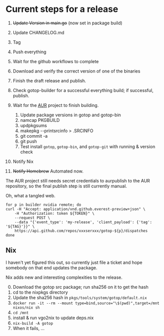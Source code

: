 # Current steps for a release

1. ~~Update Version in main.go~~ (now set in package build)
2. Update CHANGELOG.md
3. Tag
4. Push everything
5. Wait for the github workflows to complete
6. Download and verify the correct version of one of the binaries
7. Finish the draft release and publish.
8. Check gotop-builder for a successful everything build; if successful, publish.
10. Wait for the [AUR](https://github.com/xxxserxxx/gotop-linux) project to finish building.
	1.  Update package versions in gotop and gotop-bin
	2.  namcap PKGBUILD
	3.  updpkgsums
	4.  makepkg --printsrcinfo > .SRCINFO
	5.  git commit -a
	6.  git push
	7.  Test install `gotop`, `gotop-bin`, and `gotop-git` with running & version check

11. Notify Nix
12. ~~Notify Homebrew~~ Automated now.

The AUR project still needs secret credentials to aurpublish to the AUR
repository, so the final publish step is still currently manual.

Oh, what a tangled web.

```
for p in builder nvidia remote; do
curl -H "Accept: application/vnd.github.everest-preview+json" \
	-H "Authorization: token ${TOKEN}" \
	--request POST \
	--data "{'event_type': 'my-release', 'client_payload': {'tag': '${TAG}'}}" \
	https://api.github.com/repos/xxxserxxx/gotop-${p}/dispatches
done
```

## Nix 

I haven't yet figured this out, so currently just file a ticket and hope somebody on that end updates the package.

Nix adds new and interesting complexities to the release.

0. Download the gotop src package; run sha256 on it to get the hash
1. cd to the nixpkgs directory
2. Update the sha256 hash in `pkgs/tools/system/gotop/default.nix`
2. `docker run -it --rm --mount type=bind,source="\$(pwd)",target=/mnt nixos/nix sh`
3. `cd /mnt`
8. install & run vgo2nix to update deps.nix
7. `nix-build -A gotop`
8. When it fails, ...
